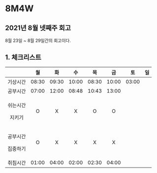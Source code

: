 # 8M4W

## 2021년 8월 넷째주 회고

8월 23일 ~ 8월 29일간의 회고이다.

## 1. 체크리스트

<table>
  <thead>
    <tr>
      <th style="text-align:center"></th>
      <th style="text-align:center">&#xC6D4;</th>
      <th style="text-align:center">&#xD654;</th>
      <th style="text-align:center">&#xC218;</th>
      <th style="text-align:center">&#xBAA9;</th>
      <th style="text-align:center">&#xAE08;</th>
      <th style="text-align:center">&#xD1A0;</th>
      <th style="text-align:center">&#xC77C;</th>
    </tr>
  </thead>
  <tbody>
    <tr>
      <td style="text-align:center">&#xAE30;&#xC0C1;&#xC2DC;&#xAC04;</td>
      <td style="text-align:center">08:30</td>
      <td style="text-align:center">09:30</td>
      <td style="text-align:center">10:00</td>
      <td style="text-align:center">08:30</td>
      <td style="text-align:center">10:00</td>
      <td style="text-align:center">03:00</td>
      <td style="text-align:center"></td>
    </tr>
    <tr>
      <td style="text-align:center">&#xACF5;&#xBD80;&#xC2DC;&#xAC04;</td>
      <td style="text-align:center">07:00</td>
      <td style="text-align:center">12:00</td>
      <td style="text-align:center">08:48</td>
      <td style="text-align:center">10:43</td>
      <td style="text-align:center">13:00</td>
      <td style="text-align:center"></td>
      <td style="text-align:center"></td>
    </tr>
    <tr>
      <td style="text-align:center">
        <p>&#xC26C;&#xB294;&#xC2DC;&#xAC04;</p>
        <p>&#xC9C0;&#xD0A4;&#xAE30;</p>
      </td>
      <td style="text-align:center">O</td>
      <td style="text-align:center">X</td>
      <td style="text-align:center">X</td>
      <td style="text-align:center">O</td>
      <td style="text-align:center">O</td>
      <td style="text-align:center"></td>
      <td style="text-align:center"></td>
    </tr>
    <tr>
      <td style="text-align:center">
        <p>&#xACF5;&#xBD80;&#xC2DC;&#xAC04;</p>
        <p>&#xC9D1;&#xC911;&#xD558;&#xAE30;</p>
      </td>
      <td style="text-align:center">O</td>
      <td style="text-align:center">X</td>
      <td style="text-align:center">X</td>
      <td style="text-align:center">X</td>
      <td style="text-align:center">X</td>
      <td style="text-align:center"></td>
      <td style="text-align:center"></td>
    </tr>
    <tr>
      <td style="text-align:center">&#xCDE8;&#xCE68;&#xC2DC;&#xAC04;</td>
      <td style="text-align:center">01:00</td>
      <td style="text-align:center">04:00</td>
      <td style="text-align:center">02:00</td>
      <td style="text-align:center">02:30</td>
      <td style="text-align:center">04:00</td>
      <td style="text-align:center"></td>
      <td style="text-align:center"></td>
    </tr>
  </tbody>
</table>

